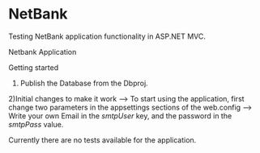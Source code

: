 # NetBank
Testing NetBank application functionality in ASP.NET MVC.

Netbank Application

Getting started 
1) Publish the Database from the Dbproj.

2)Initial changes to make it work
 --> To start using the application, first change two parameters in the appsettings sections of the web.config
 --> Write your own Email in the *smtpUser* key, and the password in the *smtpPass* value.

Currently there are no tests available for the application.
